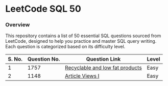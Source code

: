 # LeetCode  SQL 50
### Overview
This repository contains a list of 50 essential SQL questions sourced from LeetCode, designed to help you practice and master SQL query writing. Each question is categorized based on its difficulty level.

| S. No. | Question No. | Question Link | Level | 
| ------ | ------------ | ------------- | ----- |
| 1      | 1757         | [Recyclable and low fat products](https://leetcode.com/problems/recyclable-and-low-fat-products/?envType=study-plan-v2&envId=top-sql-50) | Easy  |
| 2      | 1148         | [Article Views I](https://leetcode.com/problems/article-views-i/description/?envType=study-plan-v2&envId=top-sql-50) | Easy  |





